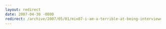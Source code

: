 ```yaml
---
layout: redirect
date: 2007-04-30 -0800
redirect: /archive/2007/05/01/mix07-i-am-a-terrible-at-being-interviewed.aspx/
---
```

